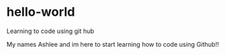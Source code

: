 # hello-world
Learning to code using git hub

My names Ashlee and im here to start learning how to code using Github!!
